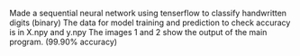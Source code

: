 Made a sequential neural network using tenserflow to classify handwritten digits (binary)
The data for model training and prediction to check accuracy is in X.npy and y.npy
The images 1 and 2 show the output of the main program. (99.90% accuracy)

